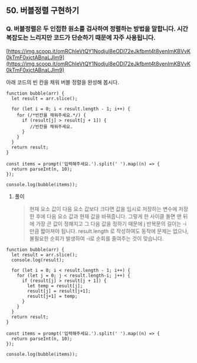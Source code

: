 ## 50. 버블정렬 구현하기

### Q. 버블정렬은 두 인접한 원소를 검사하여 정렬하는 방법을 말합니다. 시간 복잡도는 느리지만 코드가 단순하기 때문에 자주 사용됩니다.

[https://img.scoop.it/omRChIeVtQY1Nodjul8eODl72eJkfbmt4t8yenImKBVvK0kTmF0xjctABnaLJIm9](https://img.scoop.it/omRChIeVtQY1Nodjul8eODl72eJkfbmt4t8yenImKBVvK0kTmF0xjctABnaLJIm9)

아래 코드의 빈 칸을 채워 버블 정렬을 완성해 봅시다.

```
function bubble(arr) {
  let result = arr.slice();

  for (let i = 0; i < result.length - 1; i++) {
    for (/*빈칸을 채워주세요.*/) {
      if (result[j] > result[j + 1]) {
         //빈칸을 채워주세요.
      }
    }
  }
  return result;
}

const items = prompt('입력해주세요.').split(' ').map((n) => {
  return parseInt(n, 10);
});

console.log(bubble(items));
```

1. 풀이

   > 현재 요소 값이 다음 요소 값보다 크다면 값을 임시로 저장하는 변수에 저장한 후에 다음 요소 값과 현재 값을 바꿔줍니다. 그렇게 한 사이클 돌면 맨 뒤에 가장 큰 값이 정해지고 그 다음 값을 정하기 때문에 j 반복문의 길이는 -i 만큼 짧아져야 됩니다. result.length 로 작성하여도 동작에 문제는 없으나, 불필요한 순회가 발생하여 -i로 순회를 줄여주는 것이 맞습니다.

```
function bubble(arr) {
  let result = arr.slice();
  console.log(result);

  for (let i = 0; i < result.length - 1; i++) {
    for (let j = 0; j < result.length-i; j++) {
      if (result[j] > result[j + 1]) {
        let temp = result[j];
        result[j] = result[j+1];
        result[j+1] = temp;
      }
    }
  }
  return result;
}

const items = prompt('입력해주세요.').split(' ').map((n) => {
  return parseInt(n, 10);
});

console.log(bubble(items));
```

